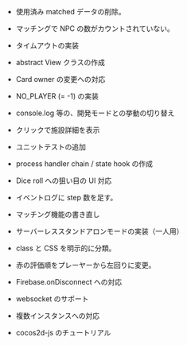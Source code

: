 * 使用済み matched データの削除。
* マッチングで NPC の数がカウントされていない。

* タイムアウトの実装
* abstract View クラスの作成
* Card owner の変更への対応
* NO_PLAYER (= -1) の実装
* console.log 等の、開発モードとの挙動の切り替え
* クリックで施設詳細を表示
* ユニットテストの追加
* process handler chain / state hook の作成
* Dice roll への狙い目の UI 対応
* イベントログに step 数を足す。
* マッチング機能の書き直し
* サーバーレススタンドアロンモードの実装（一人用）
* class と CSS を明示的に分類。
* 赤の評価順をプレーヤーから左回りに変更。
* Firebase.onDisconnect への対応

* websocket のサポート

* 複数インスタンスへの対応
* cocos2d-js のチュートリアル
